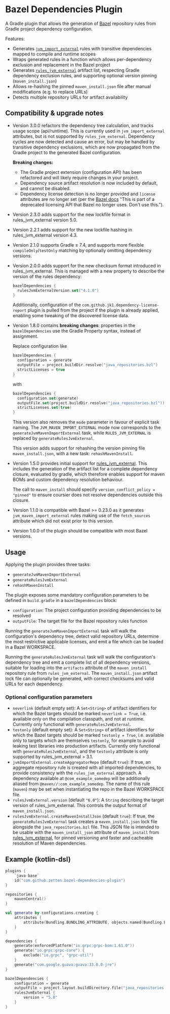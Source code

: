 # Bazel Dependencies Plugin

A Gradle plugin that allows the generation of [Bazel][1] repository rules from
Gradle project dependency configuration.

Features:

* Generates [`jvm_import_external`][2] rules with transitive dependencies
  mapped to compile and runtime scopes
* Wraps generated rules in a function which allows per-dependency exclusion and
  replacement in the Bazel project
* Generates [`rules_jvm_external`][4] artifact list, respecting Gradle
  dependency exclusion rules, and supporting optional version pinning
  (`maven_install.json`)
* Allows re-hashing the pinned `maven_install.json` file after manual
  modifications (e.g. to replace URLs)
* Detects multiple repository URLs for artifact availability

## Compatibility &amp; upgrade notes

* Version 3.0.0 refactors the dependency tree calculation, and tracks usage
  scope (api/runtime). This is currently used in `jvm_import_external`
  attributes, but is not supported by `rules_jvm_external`. Dependency cycles
  are now detected and cause an error, but may be handled by transitive
  dependency exclusions, which are now propagated from the Gradle project to
  the generated Bazel configuration.

  **Breaking changes:**
    * The Gradle project extension (configuration API) has been refactored and
      will likely require changes in your project.
    * Dependency source artifact resolution is now included by default, and
      cannot be disabled.
    * Dependency license detection is no longer provided and `license`
      attributes are no longer set (per the [Bazel
      docs](https://bazel.build/reference/be/common-definitions#typical-attributes)
      "This is part of a deprecated licensing API that Bazel no longer uses.
      Don't use this.").
* Version 2.3.0 adds support for the new lockfile format in rules_jvm_external
  version 5.0.
* Version 2.2.1 adds support for the new lockfile hashing in rules_jvm_external
  version 4.3.
* Version 2.1.0 supports Gradle &ge; 7.4, and supports more
  flexible `compileOnly`/`testOnly` matching by optionally omitting dependency
  versions.
* Version 2.0.0 adds support for the new checksum format introduced in
  rules_jvm_external. This is managed with a new property to describe the
  version of the rules dependency:
  ```kotlin
  bazelDependencies {
    rulesJvmExternalVersion.set("4.1.0")
  }
  ```

  Additionally, configuration of the `com.github.jk1.dependency-license-report`
  plugin is pulled from the project if the plugin is already applied, enabling
  some tweaking of the discovered license data.
* Version 1.8.0 contains **breaking changes**: properties in the
  `bazelDependencies` use the Gradle Property syntax, instead of assignment.

  Replace configuration like
  ```kotlin
  bazelDependencies {
    configuration = generate
    outputFile = project.buildDir.resolve("java_repositories.bzl")
    strictLicenses = true
  }
  ```
  with
  ```kotlin
  bazelDependencies {
    configuration.set(generate)
    outputFile.set(project.buildDir.resolve("java_repositories.bzl"))
    strictLicenses.set(true)
  }
  ```

  This version also removes the `mode` parameter in favour of explicit task
  naming. The `JVM_MAVEN_IMPORT_EXTERNAL` mode now corresponds to the
  `generateJvmMavenImportExternal` task, while `RULES_JVM_EXTERNAL` is replaced
  by `generateRulesJvmExternal`.

  This version adds support for rehashing the version pinning file
  `maven_install.json`, with a new task: `rehashMavenInstall`.
* Version 1.5.0 provides initial support for [rules_jvm_external][4]. This
  includes the generation of the artifact list for a complete dependency
  closure, evaluated by gradle, which therefore enables support for maven BOMs
  and custom dependency resolution behaviour.

  The call to `maven_install` should
  specify `version_conflict_policy = "pinned"` to ensure coursier does not
  resolve dependencies outside this closure.
* Version 1.1.0 is compatible with Bazel &gt;= 0.23.0 as it generates
  `jvm_maven_import_external` rules making use of the `fetch_sources` attribute
  which did not exist prior to this version.
* Version 1.0.0 of the plugin should be compatible with most Bazel versions.

## Usage

Applying the plugin provides three tasks:

* `generateJvmMavenImportExternal`
* `generateRulesJvmExternal`
* `rehashMavenInstall`

The plugin exposes some mandatory configuration parameters to be defined in
`build.gradle` in a `bazelDependencies` block:

* `configuration`: The project configuration providing dependencies to be
  resolved
* `outputFile`: The target file for the Bazel repository rules function

Running the `generateJvmMavenImportExternal` task will walk the configuration's
dependency tree, detect valid repository URLs, determine the most restrictive
applicable licenses, and emit a file which can be loaded in a Bazel WORKSPACE.

Running the `generateRulesJvmExternal` task will walk the configuration's
dependency tree and emit a complete list of all dependency versions, suitable
for loading into the `artifacts` attribute of the `maven_install` repository
rule from `rules_jvm_external`. The `maven_install.json` artifact lock file can
optionally be generated, with correct checksums and valid URLs for each
dependency.

### Optional configuration parameters

* `neverlink` (default empty set): A `Set<String>` of artifact identifiers for
  which the Bazel targets should be marked `neverlink = True`, i.e. available
  only on the compilation classpath, and not at runtime. Currently only
  functional with `generateRulesJvmExternal`.
* `testonly` (default empty set): A `Set<String>` of artifact identifiers for
  which the Bazel targets should be marked `testonly = True`, i.e. available
  only to targets which are themselves `testonly`, for example to avoid leaking
  test libraries into production artifacts. Currently only functional with
  `generateRulesJvmExternal`, and the `testonly` attribute is only supported by
  rules_jvm_external &gt; 3.1.
* `jvmImportExternal.createAggregatorRepo` (default `true`): If true, an
  aggregate repository rule is created with all imported dependencies, to
  provide consistency with the `rules_jvm_external` approach. A dependency
  available at `@com_example_somedep` will be additionally aliased
  from `@maven//:com_example_somedep`. The name of this rule (`maven`) may be
  set when instantiating the repo in the Bazel WORKSPACE file.
* `rulesJvmExternal.version` (default `"6.0"`): A `String` describing the target
  version of rules_jvm_external. This controls the output format
  of `maven_install.json`.
* `rulesJvmExternal.createMavenInstallJson` (default `true`): If true, the
  `generateRulesJvmExternal` task creates a `maven_install.json` lock file
  alongside the `java_repositories.bzl` file. This JSON file is intended to be
  usable with the `maven_install_json` attribute of `maven_install` from
  [rules_jvm_external][4], for pinned versioning and faster and cacheable
  resolution of Maven dependencies.

## Example (kotlin-dsl)

```kotlin
plugins {
    `java-base`
    id("com.github.zetten.bazel-dependencies-plugin")
}

repositories {
    mavenCentral()
}

val generate by configurations.creating {
    attributes {
        attribute(Bundling.BUNDLING_ATTRIBUTE, objects.named(Bundling.EXTERNAL))
    }
}

dependencies {
    generate(enforcedPlatform("io.grpc:grpc-bom:1.61.0"))
    generate("io.grpc:grpc-core") {
        exclude("io.grpc", "grpc-util")
    }
    generate("com.google.guava:guava:33.0.0-jre")
}

bazelDependencies {
    configuration = generate
    outputFile = project.layout.buildDirectory.file("java_repositories.bzl")
    rulesJvmExternal {
        version = "5.0"
    }
}
```

[1]: https://bazel.build

[2]: https://github.com/bazelbuild/bazel/blob/master/tools/build_defs/repo/java.bzl

[3]: https://github.com/jk1/Gradle-License-Report

[4]: https://github.com/bazelbuild/rules_jvm_external
